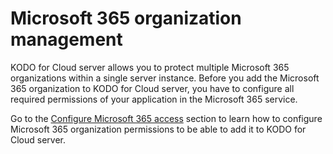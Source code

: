 # Microsoft 365 organization management

KODO for Cloud server allows you to protect multiple Microsoft 365 organizations within a single server instance. Before you add the Microsoft 365 organization to KODO for Cloud server, you have to configure all required permissions of your application in the Microsoft 365 service. 

Go to the [Configure Microsoft 365 access](https://storware.gitbook.io/kodo-for-cloud-office365/deployment/microsoft-365-organization-management/configure-microsoft-365-access) section to learn how to configure Microsoft 365 organization permissions to be able to add it to KODO for Cloud server.

